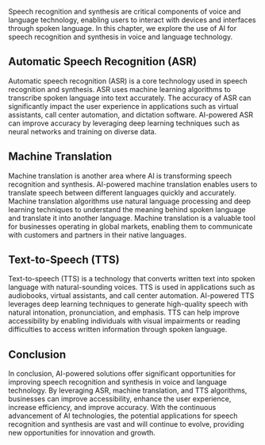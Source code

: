
Speech recognition and synthesis are critical components of voice and language technology, enabling users to interact with devices and interfaces through spoken language. In this chapter, we explore the use of AI for speech recognition and synthesis in voice and language technology.

Automatic Speech Recognition (ASR)
----------------------------------

Automatic speech recognition (ASR) is a core technology used in speech recognition and synthesis. ASR uses machine learning algorithms to transcribe spoken language into text accurately. The accuracy of ASR can significantly impact the user experience in applications such as virtual assistants, call center automation, and dictation software. AI-powered ASR can improve accuracy by leveraging deep learning techniques such as neural networks and training on diverse data.

Machine Translation
-------------------

Machine translation is another area where AI is transforming speech recognition and synthesis. AI-powered machine translation enables users to translate speech between different languages quickly and accurately. Machine translation algorithms use natural language processing and deep learning techniques to understand the meaning behind spoken language and translate it into another language. Machine translation is a valuable tool for businesses operating in global markets, enabling them to communicate with customers and partners in their native languages.

Text-to-Speech (TTS)
--------------------

Text-to-speech (TTS) is a technology that converts written text into spoken language with natural-sounding voices. TTS is used in applications such as audiobooks, virtual assistants, and call center automation. AI-powered TTS leverages deep learning techniques to generate high-quality speech with natural intonation, pronunciation, and emphasis. TTS can help improve accessibility by enabling individuals with visual impairments or reading difficulties to access written information through spoken language.

Conclusion
----------

In conclusion, AI-powered solutions offer significant opportunities for improving speech recognition and synthesis in voice and language technology. By leveraging ASR, machine translation, and TTS algorithms, businesses can improve accessibility, enhance the user experience, increase efficiency, and improve accuracy. With the continuous advancement of AI technologies, the potential applications for speech recognition and synthesis are vast and will continue to evolve, providing new opportunities for innovation and growth.
